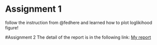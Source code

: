 # Assignment 1 
follow the instruction from @fedhere and learned how to plot loglikihood figure!

#Assignment 2 
The detail of the report is in the following link:
[My report](https://www.authorea.com/users/105834/articles/131382/_show_article?access_token=zRgU0wTMSh6hTfWvUv31zQ)
